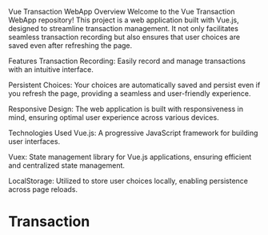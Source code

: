 Vue Transaction WebApp
Overview
Welcome to the Vue Transaction WebApp repository! This project is a web application built with Vue.js, designed to streamline transaction management. It not only facilitates seamless transaction recording but also ensures that user choices are saved even after refreshing the page.

Features
Transaction Recording: Easily record and manage transactions with an intuitive interface.

Persistent Choices: Your choices are automatically saved and persist even if you refresh the page, providing a seamless and user-friendly experience.

Responsive Design: The web application is built with responsiveness in mind, ensuring optimal user experience across various devices.

Technologies Used
Vue.js: A progressive JavaScript framework for building user interfaces.

Vuex: State management library for Vue.js applications, ensuring efficient and centralized state management.

LocalStorage: Utilized to store user choices locally, enabling persistence across page reloads.
# Transaction
